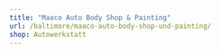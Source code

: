 ```yaml
---
title: "Maaco Auto Body Shop & Painting"
url: /baltimore/maaco-auto-body-shop-und-painting/
shop: Autowerkstatt
---
```

